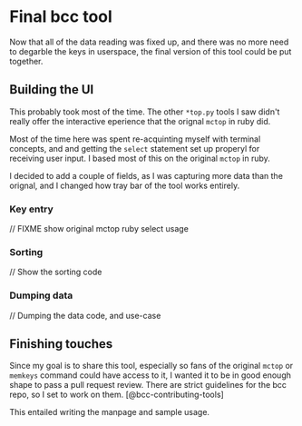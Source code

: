 # Final bcc tool

Now that all of the data reading was fixed up, and there was no more need to
degarble the keys in userspace, the final version of this tool could be
put together.

## Building the UI

This probably took most of the time. The other `*top.py` tools I saw didn't
really offer the interactive eperience that the orignal `mctop` in ruby did.

Most of the time here was spent re-acquinting myself with terminal concepts,
and and getting the `select` statement set up properyl for receiving user
input. I based most of this on the original `mctop` in ruby.

I decided to add a couple of fields, as I was capturing more data than the
orignal, and I changed how tray bar of the tool works entirely.

### Key entry

// FIXME show original mctop ruby select usage

### Sorting

// Show the sorting code

### Dumping data

// Dumping the data code, and use-case

## Finishing touches

Since my goal is to share this tool, especially so fans of the original `mctop`
or `memkeys` command could have access to it, I wanted it to be in good enough
shape to pass a pull request review. There are strict guidelines for the bcc
repo, so I set to work on them. [@bcc-contributing-tools]

This entailed writing the manpage and sample usage.
